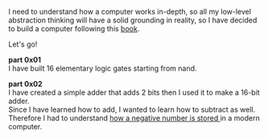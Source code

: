 
I need to understand how a computer works in-depth, so all my low-level abstraction thinking will have a solid grounding in reality, so I have decided to build a computer following this <a href=https://www.amazon.com/Elements-Computing-Systems-Building-Principles/dp/0262640686 tag="a1">book</a>.

Let's go!

<b>part 0x01</b><br>
I have built 16 elementary logic gates starting from nand.<br>

<b>part 0x02</b><br>
I have created a simple adder that adds 2 bits then I used it to make a 16-bit adder.<br>
Since I have learned how to add, I wanted to learn how to subtract as well.
Therefore I had to understand <a href=https://en.wikipedia.org/wiki/Two%27s_complement>how a negative number is stored </a> in a modern computer.
